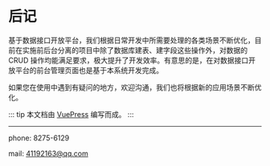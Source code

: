 # 后记

基于数据接口开放平台，我们根据日常开发中所需要处理的各类场景不断优化，目前在实施前后台分离的项目中除了数据库建表、建字段这些操作外，对数据的 CRUD 操作均能满足要求，极大提升了开发效率。有意思的是，在对数据接口开放平台的前台管理页面也是基于本系统开发完成。

如果您在使用中遇到有疑问的地方，欢迎沟通，我们也将根据新的应用场景不断优化。

::: tip
本文档由 [VuePress](https://vuepress.vuejs.org/zh/) 编写而成。
:::

---

phone: 8275-6129

mail: 41192163@qq.com
